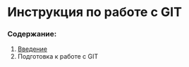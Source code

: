 # Инструкция по работе с GIT

### Содержание:
1. [Введение](Введение.md)
2. Подготовка к работе с GIT